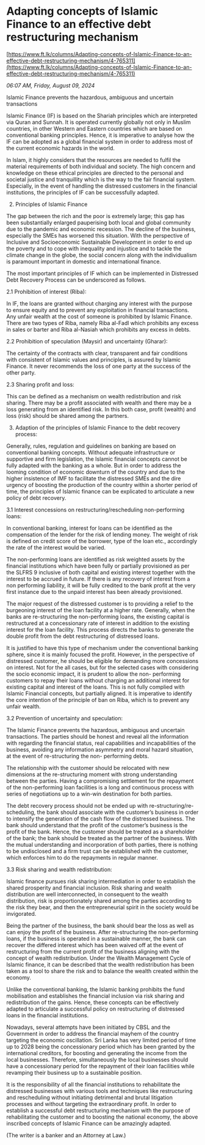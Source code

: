 # Adapting concepts of Islamic Finance to an effective debt restructuring mechanism

[https://www.ft.lk/columns/Adapting-concepts-of-Islamic-Finance-to-an-effective-debt-restructuring-mechanism/4-765311](https://www.ft.lk/columns/Adapting-concepts-of-Islamic-Finance-to-an-effective-debt-restructuring-mechanism/4-765311)

*06:07 AM, Friday, August 09, 2024*

Islamic Finance prevents the hazardous, ambiguous and uncertain transactions

Islamic Finance (IF) is based on the Shariah principles which are interpreted via Quran and Sunnah. It is operated currently globally not only in Muslim countries, in other Western and Eastern countries which are based on conventional banking principles. Hence, it is imperative to analyse how the IF can be adopted as a global financial system in order to address most of the current economic hazards in the world.

In Islam, it highly considers that the resources are needed to fulfil the material requirements of both individual and society. The high concern and knowledge on these ethical principles are directed to the personal and societal justice and tranquillity which is the way to the fair financial system. Especially, in the event of handling the distressed customers in the financial institutions, the principles of IF can be successfully adapted.

2. Principles of Islamic Finance

The gap between the rich and the poor is extremely large; this gap has been substantially enlarged pauperising both local and global community due to the pandemic and economic recession. The decline of the business, especially the SMEs has worsened this situation. With the perspective of Inclusive and Socioeconomic Sustainable Development in order to end up the poverty and to cope with inequality and injustice and to tackle the climate change in the globe, the social concern along with the individualism is paramount important in domestic and international finance.

The most important principles of IF which can be implemented in Distressed Debt Recovery Process can be underscored as follows.

2.1 Prohibition of interest (Riba):

In IF, the loans are granted without charging any interest with the purpose to ensure equity and to prevent any exploitation in financial transactions. Any unfair wealth at the cost of someone is prohibited by Islamic Finance. There are two types of Riba, namely Riba al-Fadl which prohibits any excess in sales or barter and Riba al-Nasiah which prohibits any excess in debts.

2.2 Prohibition of speculation (Maysir) and uncertainty (Gharar):

The certainty of the contracts with clear, transparent and fair conditions with consistent of Islamic values and principles, is assured by Islamic Finance. It never recommends the loss of one party at the success of the other party.

2.3 Sharing profit and loss:

This can be defined as a mechanism on wealth redistribution and risk sharing. There may be a profit associated with wealth and there may be a loss generating from an identified risk. In this both case, profit (wealth) and loss (risk) should be shared among the partners.

3. Adaption of the principles of Islamic Finance to the debt recovery process:

Generally, rules, regulation and guidelines on banking are based on conventional banking concepts. Without adequate infrastructure or supportive and firm legislation, the Islamic financial concepts cannot be fully adapted with the banking as a whole. But in order to address the looming condition of economic downturn of the country and due to the higher insistence of IMF to facilitate the distressed SMEs and the dire urgency of boosting the production of the country within a shorter period of time, the principles of Islamic finance can be explicated to articulate a new policy of debt recovery.

3.1 Interest concessions on restructuring/rescheduling non-performing loans:

In conventional banking, interest for loans can be identified as the compensation of the lender for the risk of lending money. The weight of risk is defined on credit score of the borrower, type of the loan etc., accordingly the rate of the interest would be varied.

The non-performing loans are identified as risk weighted assets by the financial institutions which have been fully or partially provisioned as per the SLFRS 9 inclusive of both capital and existing interest together with the interest to be accrued in future. If there is any recovery of interest from a non performing liability, it will be fully credited to the bank profit at the very first instance due to the unpaid interest has been already provisioned.

The major request of the distressed customer is to providing a relief to the burgeoning interest of the loan facility at a higher rate. Generally, when the banks are re-structuring the non-performing loans, the existing capital is restructured at a concessionary rate of interest in addition to the existing interest for the loan facility. This process directs the banks to generate the double profit from the debt restructuring of distressed loans.

It is justified to have this type of mechanism under the conventional banking sphere, since it is mainly focused the profit. However, in the perspective of distressed customer, he should be eligible for demanding more concessions on interest. Not for the all cases, but for the selected cases with considering the socio economic impact, it is prudent to allow the non- performing customers to repay their loans without charging an additional interest for existing capital and interest of the loans. This is not fully complied with Islamic Financial concepts, but partially aligned. It is imperative to identify the core intention of the principle of ban on Riba, which is to prevent any unfair wealth.

3.2 Prevention of uncertainty and speculation:

The Islamic Finance prevents the hazardous, ambiguous and uncertain transactions. The parties should be honest and reveal all the information with regarding the financial status, real capabilities and incapabilities of the business, avoiding any information asymmetry and moral hazard situation, at the event of re-structuring the non- performing debts.

The relationship with the customer should be relocated with new dimensions at the re-structuring moment with strong understanding between the parties. Having a compromising settlement for the repayment of the non-performing loan facilities is a long and continuous process with series of negotiations up to a win-win destination for both parties.

The debt recovery process should not be ended up with re-structuring/re-scheduling, the bank should associate with the customer’s business in order to intensify the generation of the cash flow of the distressed business. The bank should understand that the profit of the customer’s business is the profit of the bank. Hence, the customer should be treated as a shareholder of the bank; the bank should be treated as the partner of the business. With the mutual understanding and incorporation of both parties, there is nothing to be undisclosed and a firm trust can be established with the customer, which enforces him to do the repayments in regular manner.

3.3 Risk sharing and wealth redistribution:

Islamic finance pursues risk sharing intermediation in order to establish the shared prosperity and financial inclusion. Risk sharing and wealth distribution are well interconnected, in consequent to the wealth distribution, risk is proportionately shared among the parties according to the risk they bear, and then the entrepreneurial spirit in the society would be invigorated.

Being the partner of the business, the bank should bear the loss as well as can enjoy the profit of the business. After re-structuring the non-performing loans, if the business is operated in a sustainable manner, the bank can recover the differed interest which has been waived off at the event of restructuring from the current profit of the business aligning with the concept of wealth redistribution. Under the Wealth Management Cycle of Islamic finance, it can be described that the wealth redistribution has been taken as a tool to share the risk and to balance the wealth created within the economy.

Unlike the conventional banking, the Islamic banking prohibits the fund mobilisation and establishes the financial inclusion via risk sharing and redistribution of the gains. Hence, these concepts can be effectively adapted to articulate a successful policy on restructuring of distressed loans in the financial institutions.

Nowadays, several attempts have been initiated by CBSL and the Government in order to address the financial mayhem of the country targeting the economic oscillation. Sri Lanka has very limited period of time up to 2028 being the concessionary period which has been granted by the international creditors, for boosting and generating the income from the local businesses. Therefore, simultaneously the local businesses should have a concessionary period for the repayment of their loan facilities while revamping their business up to a sustainable position.

It is the responsibility of all the financial institutions to rehabilitate the distressed businesses with various tools and techniques like restructuring and rescheduling without initiating detrimental and brutal litigation processes and without targeting the extraordinary profit. In order to establish a successful debt restructuring mechanism with the purpose of rehabilitating the customer and to boosting the national economy, the above inscribed concepts of Islamic Finance can be amazingly adapted.

(The writer is a banker and an Attorney at Law.)

